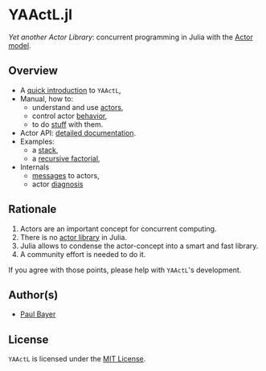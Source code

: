 # YAActL.jl

*Yet another Actor Library*: concurrent programming in Julia with the [Actor model](https://en.wikipedia.org/wiki/Actor_model).

## Overview

- A [quick introduction](intro.md) to `YAActL`,
- Manual, how to:
    - understand and use [actors](actors.md),
    - control actor [behavior](behavior.md),
    - to do [stuff](patterns.md) with them.
- Actor API: [detailed documentation](api.md).
- Examples:
    - a [stack](examples/stack.md),
    - a [recursive factorial](examples/factorial.md),
- Internals
    - [messages](messages.md) to actors,
    - actor [diagnosis](diagnosis.md)

## Rationale

1. Actors are an important concept for concurrent computing.
2. There is no [actor library](https://en.wikipedia.org/wiki/Actor_model#Actor_libraries_and_frameworks) in Julia.
3. Julia allows to condense the actor-concept into a  smart and fast library.
4. A community effort is needed to do it.

If you agree with those points, please help with  `YAActL`'s development.

## Author(s)

- [Paul Bayer](https://github.com/pbayer)

## License

`YAActL` is licensed under the [MIT License](https://github.com/pbayer/YAActL.jl/blob/master/LICENSE).
